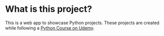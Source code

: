 # What is this project?
This is a web app to showcase Python projects. These projects are created
while following a
[Python Course on Udemy](https://www.udemy.com/course/the-python-mega-course).